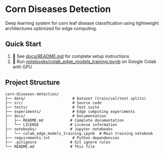 # Corn Diseases Detection

Deep learning system for corn leaf disease classification using lightweight architectures optimized for edge computing.

## Quick Start

1. 📖 See [docs/README.md](docs/README.md) for complete setup instructions
2. 🚀 Run [notebooks/colab_edge_models_training.ipynb](notebooks/colab_edge_models_training.ipynb) on Google Colab with GPU

## Project Structure

```
corn-diseases-detection/
├── data/                     # Dataset (train/val/test splits)
├── src/                      # Source code
├── tests/                    # Test suite
├── experiments/              # Edge computing experiments
├── docs/                     # Documentation
│   ├── README.md            # Complete documentation
│   └── LICENSE              # License information
├── notebooks/               # Jupyter notebooks
│   └── colab_edge_models_training.ipynb  # Main training notebook
├── requirements.txt          # Python dependencies
├── .gitignore               # Git ignore rules
└── README.md                # This file
```
